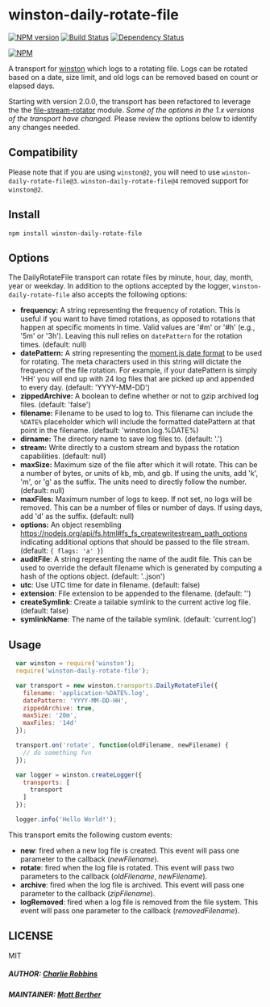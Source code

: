 # winston-daily-rotate-file

[![NPM version][npm-image]][npm-url] [![Build Status][travis-image]][travis-url] [![Dependency Status][daviddm-image]][daviddm-url]

[![NPM](https://nodei.co/npm/winston-daily-rotate-file.png)](https://nodei.co/npm/winston-daily-rotate-file/)

A transport for [winston](https://github.com/winstonjs/winston) which logs to a rotating file. Logs can be rotated based on a date, size limit, and old logs can be removed based on count or elapsed days.

Starting with version 2.0.0, the transport has been refactored to leverage the the [file-stream-rotator](https://github.com/rogerc/file-stream-rotator/) module. _Some of the options in the 1.x versions of the transport have changed._ Please review the options below to identify any changes needed.

## Compatibility
Please note that if you are using `winston@2`, you will need to use `winston-daily-rotate-file@3`. `winston-daily-rotate-file@4` removed support for `winston@2`.

## Install
```
npm install winston-daily-rotate-file
```

## Options
The DailyRotateFile transport can rotate files by minute, hour, day, month, year or weekday. In addition to the options accepted by the logger, `winston-daily-rotate-file` also accepts the following options:

* **frequency:** A string representing the frequency of rotation. This is useful if you want to have timed rotations, as opposed to rotations that happen at specific moments in time. Valid values are '#m' or '#h' (e.g., '5m' or '3h'). Leaving this null relies on `datePattern` for the rotation times. (default: null)
* **datePattern:** A string representing the [moment.js date format](http://momentjs.com/docs/#/displaying/format/) to be used for rotating. The meta characters used in this string will dictate the frequency of the file rotation. For example, if your datePattern is simply 'HH' you will end up with 24 log files that are picked up and appended to every day. (default: 'YYYY-MM-DD')
* **zippedArchive:** A boolean to define whether or not to gzip archived log files. (default: 'false')
* **filename:** Filename to be used to log to. This filename can include the `%DATE%` placeholder which will include the formatted datePattern at that point in the filename. (default: 'winston.log.%DATE%)
* **dirname:** The directory name to save log files to. (default: '.')
* **stream:** Write directly to a custom stream and bypass the rotation capabilities. (default: null)
* **maxSize:** Maximum size of the file after which it will rotate. This can be a number of bytes, or units of kb, mb, and gb. If using the units, add 'k', 'm', or 'g' as the suffix. The units need to directly follow the number. (default: null)
* **maxFiles:** Maximum number of logs to keep. If not set, no logs will be removed. This can be a number of files or number of days. If using days, add 'd' as the suffix. (default: null)
* **options:** An object resembling https://nodejs.org/api/fs.html#fs_fs_createwritestream_path_options indicating additional options that should be passed to the file stream. (default: `{ flags: 'a' }`)
* **auditFile**: A string representing the name of the audit file. This can be used to override the default filename which is generated by computing a hash of the options object. (default: '.<optionsHash>.json')
* **utc**: Use UTC time for date in filename. (default: false)
* **extension**: File extension to be appended to the filename. (default: '')
* **createSymlink**: Create a tailable symlink to the current active log file. (default: false)
* **symlinkName**: The name of the tailable symlink. (default: 'current.log')

## Usage
``` js
  var winston = require('winston');
  require('winston-daily-rotate-file');

  var transport = new winston.transports.DailyRotateFile({
    filename: 'application-%DATE%.log',
    datePattern: 'YYYY-MM-DD-HH',
    zippedArchive: true,
    maxSize: '20m',
    maxFiles: '14d'
  });

  transport.on('rotate', function(oldFilename, newFilename) {
    // do something fun
  });

  var logger = winston.createLogger({
    transports: [
      transport
    ]
  });

  logger.info('Hello World!');
```

This transport emits the following custom events:

* **new**: fired when a new log file is created. This event will pass one parameter to the callback (*newFilename*).
* **rotate**: fired when the log file is rotated. This event will pass two parameters to the callback (*oldFilename*, *newFilename*).
* **archive**: fired when the log file is archived. This event will pass one parameter to the callback (*zipFilename*).
* **logRemoved**: fired when a log file is removed from the file system. This event will pass one parameter to the callback (*removedFilename*).

## LICENSE
MIT

##### AUTHOR: [Charlie Robbins](https://github.com/indexzero)
##### MAINTAINER: [Matt Berther](https://github.com/mattberther)

[npm-image]: https://badge.fury.io/js/winston-daily-rotate-file.svg
[npm-url]: https://npmjs.org/package/winston-daily-rotate-file
[travis-image]: https://travis-ci.org/winstonjs/winston-daily-rotate-file.svg?branch=master
[travis-url]: https://travis-ci.org/winstonjs/winston-daily-rotate-file
[daviddm-image]: https://david-dm.org/winstonjs/winston-daily-rotate-file.svg?theme=shields.io
[daviddm-url]: https://david-dm.org/winstonjs/winston-daily-rotate-file
